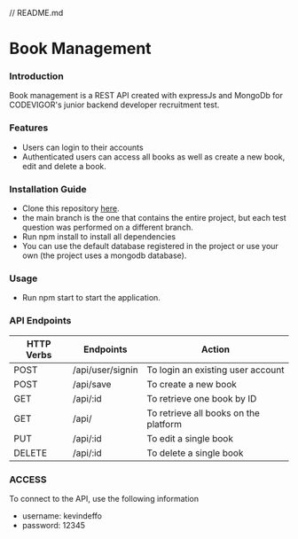 
// README.md
# Book Management 
### Introduction
Book management is a REST API created with expressJs and MongoDb for CODEVIGOR's junior backend developer recruitment test.
###  Features
* Users can login to their accounts
* Authenticated users can access all books as well as create a new book, edit and delete a book.
### Installation Guide
* Clone this repository [here](https://github.com/kevindeffo/book-management.git).
* the main branch is the one that contains the entire project, but each test question was performed on a different branch.
* Run npm install to install all dependencies
* You can use the default database registered in the project or use your own (the project uses a mongodb database).
### Usage
* Run npm start to start the application.

### API Endpoints
| HTTP Verbs | Endpoints        | Action                                |
|------------|------------------|---------------------------------------|
| POST       | /api/user/signin | To login an existing user account     |
| POST       | /api/save        | To create a new book                  |
| GET        | /api/:id         | To retrieve one book by ID            |
| GET        | /api/            | To retrieve all books on the platform |
| PUT        | /api/:id         | To edit a single book                 |
| DELETE     | /api/:id         | To delete a single book               |

### ACCESS

To connect to the API, use the following information
- username: kevindeffo
- password: 12345

